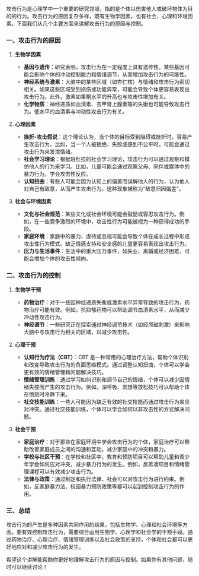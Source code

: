 攻击行为是心理学中一个重要的研究领域，指的是个体以伤害他人或破坏物体为目的的行为。攻击行为的原因复杂多样，既有生物学因素，也有社会、心理和环境因素。下面我们从几个主要方面来讲解攻击行为的原因与控制。

### 一、攻击行为的原因

1. **生物学因素**

   - **基因与遗传**：研究表明，攻击行为在一定程度上具有遗传性。某些基因可能会影响个体的冲动控制能力和情绪调节，从而增加攻击行为的可能性。
   - **神经系统与激素**：大脑中的某些区域（如杏仁核）与情绪和攻击行为密切相关。如果这些区域受到损伤或功能异常，可能会导致个体更容易表现出攻击行为。此外，激素如睾酮水平的升高也与攻击性增加有关。
   - **化学物质**：神经递质如血清素、去甲肾上腺素等的失衡也可能导致攻击行为。低水平的血清素与冲动性攻击行为有关。

2. **心理因素**

   - **挫折-攻击假说**：这个理论认为，当个体的目标受到阻碍或挫折时，容易产生攻击行为。比如，当一个人被拒绝、失败或感到不公平时，可能会通过攻击行为来发泄情绪。
   - **社会学习理论**：根据班杜拉的社会学习理论，攻击行为可以通过观察和模仿他人的行为来学习。比如，儿童可能会通过观察父母、同伴或媒体中的暴力行为，学会攻击性反应。
   - **认知扭曲**：有些人可能会因为认知上的偏差而误解他人的行为，认为他人对自己有敌意，从而产生攻击行为。这种现象被称为“敌意归因偏差”。

3. **社会与环境因素**
   - **文化与社会规范**：某些文化或社会环境可能会鼓励或容忍攻击行为。例如，在一些竞争激烈的环境中，攻击性行为可能被视为一种获得成功的手段。
   - **家庭环境**：家庭中的暴力、虐待或忽视可能会导致个体在成长过程中形成攻击性行为模式。缺乏情感支持和安全感的儿童更容易表现出攻击行为。
   - **压力与生活事件**：生活中的重大压力事件，如失业、离婚或经济困难，可能会增加个体的攻击性倾向。

### 二、攻击行为的控制

1. **生物学干预**

   - **药物治疗**：对于一些因神经递质失衡或激素水平异常导致的攻击行为，药物治疗可能有效。例如，抗抑郁药物可以帮助调节血清素水平，从而减少冲动性攻击行为。
   - **神经调节**：一些研究正在探索通过神经调节技术（如经颅磁刺激）来影响大脑中与攻击行为相关的区域，以减少攻击性。

2. **心理干预**

   - **认知行为疗法（CBT）**：CBT 是一种常用的心理治疗方法，帮助个体识别和改变导致攻击行为的负面思维模式。通过调整认知扭曲，个体可以学会更有效的情绪管理和问题解决技巧。
   - **情绪管理训练**：通过学习如何识别和调节自己的情绪，个体可以减少因情绪失控而产生的攻击行为。例如，深呼吸、冥想等放松技巧可以帮助个体在愤怒时冷静下来。
   - **社交技能训练**：一些人可能因为缺乏有效的社交技能而通过攻击行为来应对冲突。通过社交技能训练，个体可以学会如何以非攻击性的方式解决问题。

3. **社会干预**
   - **家庭治疗**：对于那些在家庭环境中学会攻击行为的个体，家庭治疗可以帮助改善家庭成员之间的沟通和互动，减少家庭中的冲突和暴力。
   - **学校与社区干预**：在学校和社区中，教育和预防项目可以帮助儿童和青少年学会如何应对冲突，减少暴力行为的发生。例如，反欺凌项目和情绪管理课程可以有效减少攻击行为。
   - **法律与政策**：通过制定和执行法律，社会可以对攻击行为进行约束。例如，反家庭暴力法、校园暴力预防政策等都可以起到控制攻击行为的作用。

### 三、总结

攻击行为的产生是多种因素共同作用的结果，包括生物学、心理和社会环境等方面。要有效控制攻击行为，需要综合运用生物学、心理学和社会学的干预手段。通过药物治疗、心理治疗、情绪管理训练以及社会政策的支持，个体和社会都可以更好地应对和减少攻击行为的发生。

希望这个讲解能帮助你更好地理解攻击行为的原因与控制。如果你有其他问题，随时可以继续讨论！

